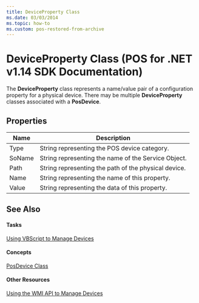 ```yaml
---
title: DeviceProperty Class
ms.date: 03/03/2014
ms.topic: how-to
ms.custom: pos-restored-from-archive
---
```


# DeviceProperty Class (POS for .NET v1.14 SDK Documentation)

The **DeviceProperty** class represents a name/value pair of a configuration property for a physical device. There may be multiple **DeviceProperty** classes associated with a **PosDevice**.

## Properties

| Name   | Description                                          |
|--------|------------------------------------------------------|
| Type   | String representing the POS device category.         |
| SoName | String representing the name of the Service Object.  |
| Path   | String representing the path of the physical device. |
| Name   | String representing the name of this property.       |
| Value  | String representing the data of this property.       |

## See Also

#### Tasks

[Using VBScript to Manage Devices](using-vbscript-to-manage-devices.md)

#### Concepts

[PosDevice Class](posdevice-class.md)

#### Other Resources

[Using the WMI API to Manage Devices](using-the-wmi-api-to-manage-devices.md)
